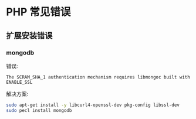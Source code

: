 # PHP 常见错误

## 扩展安装错误

### mongodb

错误: 

```
The SCRAM_SHA_1 authentication mechanism requires libmongoc built with ENABLE_SSL
```

解决方案:

```zsh
sudo apt-get install -y libcurl4-openssl-dev pkg-config libssl-dev
sudo pecl install mongodb
```
